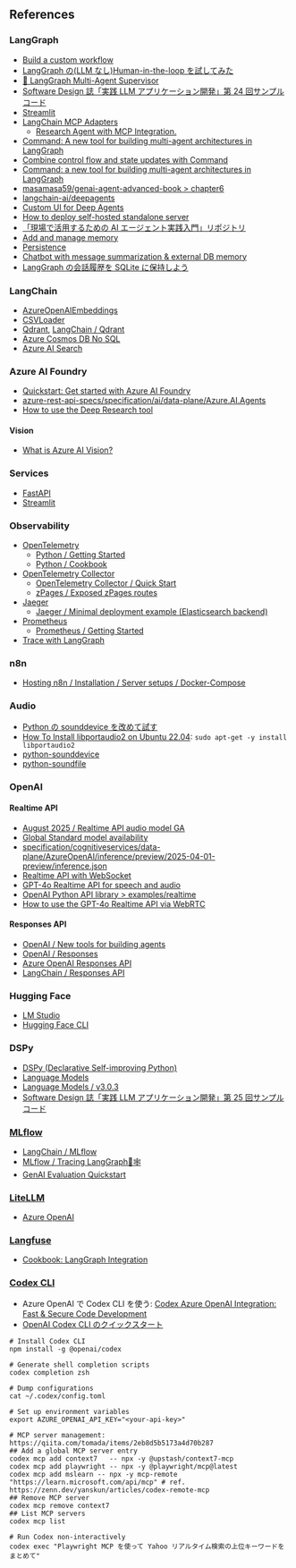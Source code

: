 ## References

### LangGraph

- [Build a custom workflow](https://langchain-ai.github.io/langgraph/concepts/why-langgraph/)
- [LangGraph の(LLM なし)Human-in-the-loop を試してみた](https://qiita.com/te_yama/items/db38201af60dec76384d)
- [🤖 LangGraph Multi-Agent Supervisor](https://github.com/langchain-ai/langgraph-supervisor-py)
- [Software Design 誌「実践 LLM アプリケーション開発」第 24 回サンプルコード](https://github.com/mahm/softwaredesign-llm-application/tree/main/24)
- [Streamlit](https://python.langchain.com/docs/integrations/callbacks/streamlit/)
- [LangChain MCP Adapters](https://github.com/langchain-ai/langchain-mcp-adapters)
  - [Research Agent with MCP Integration.](https://github.com/langchain-ai/deep_research_from_scratch/blob/main/src/deep_research_from_scratch/research_agent_mcp.py)
- [Command: A new tool for building multi-agent architectures in LangGraph](https://blog.langchain.com/command-a-new-tool-for-multi-agent-architectures-in-langgraph/)
- [Combine control flow and state updates with Command](https://langchain-ai.github.io/langgraph/how-tos/graph-api/#combine-control-flow-and-state-updates-with-command)
- [Command: a new tool for building multi-agent architectures in LangGraph](https://www.youtube.com/watch?v=6BJDKf90L9A)
- [masamasa59/genai-agent-advanced-book > chapter6](https://github.com/masamasa59/genai-agent-advanced-book/blob/main/chapter6/arxiv_researcher/agent/paper_search_agent.py)
- [langchain-ai/deepagents](https://github.com/langchain-ai/deepagents)
- [Custom UI for Deep Agents](https://github.com/langchain-ai/deep-agents-ui)
- [How to deploy self-hosted standalone server](https://docs.langchain.com/langgraph-platform/deploy-standalone-server)
- [「現場で活用するための AI エージェント実践入門」リポジトリ](https://github.com/masamasa59/genai-agent-advanced-book)
- [Add and manage memory](https://docs.langchain.com/oss/python/langgraph/add-memory)
- [Persistence](https://langchain-ai.github.io/langgraph/concepts/persistence/)
- [Chatbot with message summarization & external DB memory](https://github.com/langchain-ai/langchain-academy/blob/main/module-2/chatbot-external-memory.ipynb)
- [LangGraph の会話履歴を SQLite に保持しよう](https://www.creationline.com/tech-blog/chatgpt-ai/75797)

### LangChain

- [AzureOpenAIEmbeddings](https://python.langchain.com/docs/integrations/text_embedding/azureopenai/)
- [CSVLoader](https://python.langchain.com/docs/how_to/document_loader_csv/)
- [Qdrant](https://github.com/qdrant/qdrant), [LangChain / Qdrant](https://python.langchain.com/docs/integrations/vectorstores/qdrant/)
- [Azure Cosmos DB No SQL](https://python.langchain.com/docs/integrations/vectorstores/azure_cosmos_db_no_sql/)
- [Azure AI Search](https://python.langchain.com/docs/integrations/vectorstores/azuresearch/)

### Azure AI Foundry

- [Quickstart: Get started with Azure AI Foundry](https://learn.microsoft.com/azure/ai-foundry/quickstarts/get-started-code?tabs=python&pivots=fdp-project)
- [azure-rest-api-specs/specification/ai/data-plane/Azure.AI.Agents](https://github.com/Azure/azure-rest-api-specs/tree/main/specification/ai/data-plane/Azure.AI.Agents)
- [How to use the Deep Research tool](https://learn.microsoft.com/azure/ai-foundry/agents/how-to/tools/deep-research-samples?pivots=python)

#### Vision

- [What is Azure AI Vision?](https://learn.microsoft.com/en-us/azure/ai-services/computer-vision/overview)

### Services

- [FastAPI](https://fastapi.tiangolo.com/)
- [Streamlit](https://python.langchain.com/docs/integrations/callbacks/streamlit/)

### Observability

- [OpenTelemetry](https://opentelemetry.io/)
  - [Python / Getting Started](https://opentelemetry.io/docs/languages/python/getting-started/)
  - [Python / Cookbook](https://opentelemetry.io/docs/languages/python/cookbook/)
- [OpenTelemetry Collector](https://opentelemetry.io//docs/collector/)
  - [OpenTelemetry Collector / Quick Start](https://opentelemetry.io/docs/collector/quick-start/)
  - [zPages / Exposed zPages routes](https://github.com/open-telemetry/opentelemetry-collector/blob/v0.132.0/extension/zpagesextension/README.md#exposed-zpages-routes)
- [Jaeger](https://www.jaegertracing.io/)
  - [Jaeger / Minimal deployment example (Elasticsearch backend)](https://www.jaegertracing.io/docs/1.72/deployment/#minimal-deployment-example-elasticsearch-backend)
- [Prometheus](https://prometheus.io/)
  - [Prometheus / Getting Started](https://prometheus.io/docs/prometheus/latest/getting_started/)
- [Trace with LangGraph](https://docs.langchain.com/langsmith/trace-with-langgraph)

### n8n

- [Hosting n8n / Installation / Server setups / Docker-Compose](https://docs.n8n.io/hosting/installation/server-setups/docker-compose/)

### Audio

- [Python の sounddevice を改めて試す](https://zenn.dev/kun432/scraps/f56760d41fc5aa)
- [How To Install libportaudio2 on Ubuntu 22.04](https://www.installati.one/install-libportaudio2-ubuntu-22-04/): `sudo apt-get -y install libportaudio2`
- [python-sounddevice](https://github.com/spatialaudio/python-sounddevice)
- [python-soundfile](https://github.com/bastibe/python-soundfile)

### OpenAI

#### Realtime API

- [August 2025 / Realtime API audio model GA](https://learn.microsoft.com/en-us/azure/ai-foundry/openai/whats-new#realtime-api-audio-model-ga)
- [Global Standard model availability](https://learn.microsoft.com/en-us/azure/ai-foundry/openai/concepts/models?tabs=global-standard%2Cstandard-chat-completions#global-standard-model-availability)
- [specification/cognitiveservices/data-plane/AzureOpenAI/inference/preview/2025-04-01-preview/inference.json](https://github.com/Azure/azure-rest-api-specs/blob/main/specification/cognitiveservices/data-plane/AzureOpenAI/inference/preview/2025-04-01-preview/inference.json)
- [Realtime API with WebSocket](https://platform.openai.com/docs/guides/realtime-websocket)
- [GPT-4o Realtime API for speech and audio](https://learn.microsoft.com/en-us/azure/ai-foundry/openai/realtime-audio-quickstart?tabs=keyless%2Clinux&pivots=programming-language-python)
- [OpenAI Python API library > examples/realtime](https://github.com/openai/openai-python/tree/main/examples/realtime)
- [How to use the GPT-4o Realtime API via WebRTC](https://learn.microsoft.com/en-us/azure/ai-foundry/openai/how-to/realtime-audio-webrtc)

#### Responses API

- [OpenAI / New tools for building agents](https://openai.com/index/new-tools-for-building-agents/)
- [OpenAI / Responses](https://platform.openai.com/docs/api-reference/responses)
- [Azure OpenAI Responses API](https://learn.microsoft.com/en-us/azure/ai-foundry/openai/how-to/responses?tabs=python-key)
- [LangChain / Responses API](https://python.langchain.com/docs/integrations/chat/openai/#responses-api)

### Hugging Face

- [LM Studio](https://lmstudio.ai/)
- [Hugging Face CLI](https://huggingface.co/docs/huggingface_hub/guides/cli)

### DSPy

- [DSPy (Declarative Self-improving Python)](https://dspy.ai/)
- [Language Models](https://dspy.ai/learn/programming/language_models/)
- [Language Models / v3.0.3](https://github.com/stanfordnlp/dspy/blob/3.0.3/docs/docs/learn/programming/language_models.md)
- [Software Design 誌「実践 LLM アプリケーション開発」第 25 回サンプルコード](https://github.com/mahm/softwaredesign-llm-application/tree/main/25)

### [MLflow](https://mlflow.org/docs/latest/genai/)

- [LangChain / MLflow](https://docs.langchain.com/oss/python/integrations/providers/mlflow_tracking)
- [MLflow / Tracing LangGraph🦜🕸️](https://mlflow.org/docs/latest/genai/tracing/integrations/listing/langgraph/)
- [GenAI Evaluation Quickstart](https://mlflow.org/docs/latest/genai/eval-monitor/quickstart/)

### [LiteLLM](https://docs.litellm.ai/)

- [Azure OpenAI](https://docs.litellm.ai/docs/providers/azure/)

### [Langfuse](https://langfuse.com/)

- [Cookbook: LangGraph Integration](https://langfuse.com/guides/cookbook/integration_langgraph)

### [Codex CLI](https://github.com/openai/codex)

- Azure OpenAI で Codex CLI を使う: [Codex Azure OpenAI Integration: Fast & Secure Code Development](https://devblogs.microsoft.com/all-things-azure/codex-azure-openai-integration-fast-secure-code-development/)
- [OpenAI Codex CLI のクイックスタート](https://note.com/npaka/n/n7b6448020250)

```shell
# Install Codex CLI
npm install -g @openai/codex

# Generate shell completion scripts
codex completion zsh

# Dump configurations
cat ~/.codex/config.toml

# Set up environment variables
export AZURE_OPENAI_API_KEY="<your-api-key>"

# MCP server management: https://qiita.com/tomada/items/2eb8d5b5173a4d70b287
## Add a global MCP server entry
codex mcp add context7   -- npx -y @upstash/context7-mcp
codex mcp add playwright -- npx -y @playwright/mcp@latest
codex mcp add mslearn -- npx -y mcp-remote "https://learn.microsoft.com/api/mcp" # ref. https://zenn.dev/yanskun/articles/codex-remote-mcp
## Remove MCP server
codex mcp remove context7
## List MCP servers
codex mcp list

# Run Codex non-interactively
codex exec "Playwright MCP を使って Yahoo リアルタイム検索の上位キーワードをまとめて"
```
